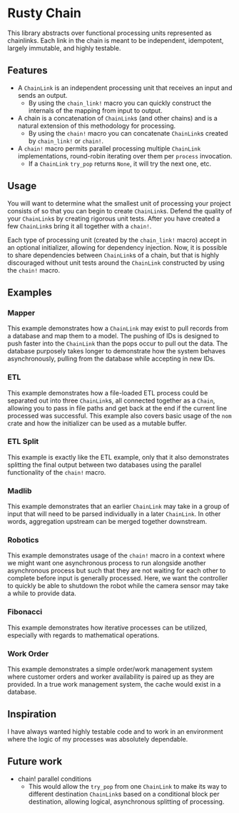 # Rusty Chain
This library abstracts over functional processing units represented as chainlinks. Each link in the chain is meant to be independent, idempotent, largely immutable, and highly testable.

## Features

- A `ChainLink` is an independent processing unit that receives an input and sends an output.
  - By using the `chain_link!` macro you can quickly construct the internals of the mapping from input to output.
- A chain is a concatenation of `ChainLink`s (and other chains) and is a natural extension of this methodology for processing.
  - By using the `chain!` macro you can concatenate `ChainLink`s created by `chain_link!` or `chain!`.
- A `chain!` macro permits parallel processing multiple `ChainLink` implementations, round-robin iterating over them per `process` invocation.
  - If a `ChainLink` `try_pop` returns `None`, it will try the next one, etc.

## Usage

You will want to determine what the smallest unit of processing your project consists of so that you can begin to create `ChainLink`s. Defend the quality of your `ChainLink`s by creating rigorous unit tests. After you have created a few `ChainLink`s bring it all together with a `chain!`.

Each type of processing unit (created by the `chain_link!` macro) accept in an optional initializer, allowing for dependency injection. Now, it is possible to share dependencies between `ChainLink`s of a chain, but that is highly discouraged without unit tests around the `ChainLink` constructed by using the `chain!` macro.

## Examples

### Mapper

This example demonstrates how a `ChainLink` may exist to pull records from a database and map them to a model. The pushing of IDs is designed to push faster into the `ChainLink` than the pops occur to pull out the data. The database purposely takes longer to demonstrate how the system behaves asynchronously, pulling from the database while accepting in new IDs.

### ETL

This example demonstrates how a file-loaded ETL process could be separated out into three `ChainLink`s, all connected together as a `Chain`, allowing you to pass in file paths and get back at the end if the current line processed was successful.
This example also covers basic usage of the `nom` crate and how the initializer can be used as a mutable buffer.

### ETL Split

This example is exactly like the ETL example, only that it also demonstrates splitting the final output between two databases using the parallel functionality of the `chain!` macro.

### Madlib

This example demonstrates that an earlier `ChainLink` may take in a group of input that will need to be parsed individually in a later `ChainLink`. In other words, aggregation upstream can be merged together downstream.

### Robotics

This example demonstrates usage of the `chain!` macro in a context where we might want one asynchronous process to run alongside another asynchronous process but such that they are not waiting for each other to complete before input is generally processed. Here, we want the controller to quickly be able to shutdown the robot while the camera sensor may take a while to provide data.

### Fibonacci

This example demonstrates how iterative processes can be utilized, especially with regards to mathematical operations.

### Work Order

This example demonstrates a simple order/work management system where customer orders and worker availability is paired up as they are provided. In a true work management system, the cache would exist in a database.

## Inspiration

I have always wanted highly testable code and to work in an environment where the logic of my processes was absolutely dependable.

## Future work

- chain! parallel conditions
  - This would allow the `try_pop` from one `ChainLink` to make its way to different destination `ChainLink`s based on a conditional block per destination, allowing logical, asynchronous splitting of processing.
